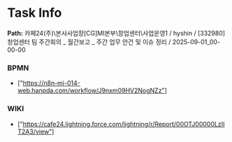 # Task Info

**Path:** 카페24(주)\본사사업장\[CG]MI본부\창업센터\사업운영1 / hyshin / [332980] 창업센터 팀 주간회의 _ 월간보고 _ 주간 업무 안건 및 이슈 정리 / 2025-09-01_00-00-00

### BPMN
- ["https://n8n-mi-014-web.hanpda.com/workflow/J9nxm09HV2NogNZz"]

### WIKI
- ["https://cafe24.lightning.force.com/lightning/r/Report/00OTJ00000LzIIT2A3/view"]

